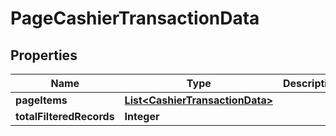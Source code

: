 

# PageCashierTransactionData


## Properties

| Name | Type | Description | Notes |
|------------ | ------------- | ------------- | -------------|
|**pageItems** | [**List&lt;CashierTransactionData&gt;**](CashierTransactionData.md) |  |  [optional] |
|**totalFilteredRecords** | **Integer** |  |  [optional] |



